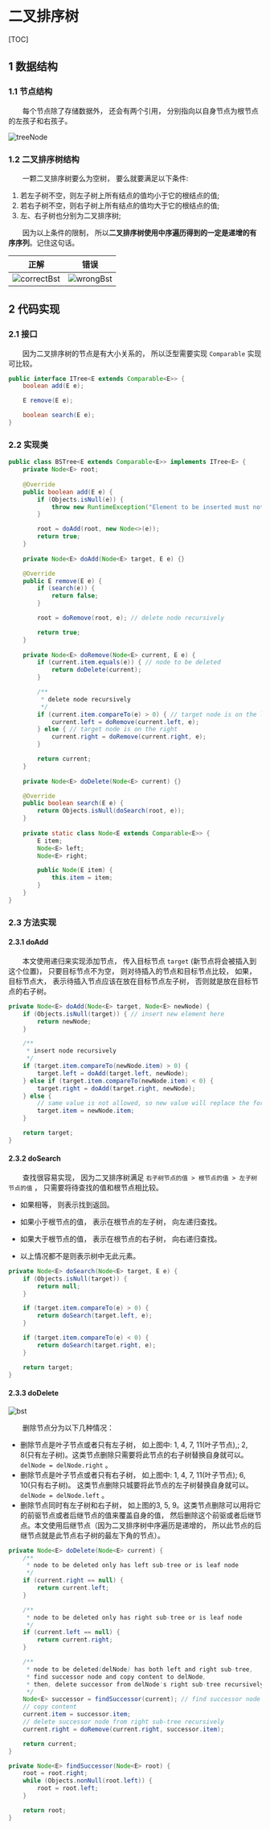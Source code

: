 # 二叉排序树

[TOC]

## 1 数据结构

### 1.1 节点结构

&emsp;&emsp;每个节点除了存储数据外， 还会有两个引用， 分别指向以自身节点为根节点的左孩子和右孩子。

![treeNode](../resources/treeNode.png)

### 1.2 二叉排序树结构

&emsp;&emsp;一颗二叉排序树要么为空树， 要么就要满足以下条件:

1.   若左子树不空，则左子树上所有结点的值均小于它的根结点的值;
2.  若右子树不空，则右子树上所有结点的值均大于它的根结点的值;
3.  左、右子树也分别为二叉排序树;

&emsp;&emsp;因为以上条件的限制， 所以**二叉排序树使用中序遍历得到的一定是递增的有序序列**。记住这句话。

|                    正解                    |                  错误                  |
| :----------------------------------------: | :------------------------------------: |
| ![correctBst](../resources/correctBst.png) | ![wrongBst](../resources/wrongBst.png) |

## 2 代码实现

### 2.1 接口

&emsp;&emsp;因为二叉排序树的节点是有大小关系的， 所以泛型需要实现 `Comparable` 实现可比较。

```java
public interface ITree<E extends Comparable<E>> {
    boolean add(E e);

    E remove(E e);

    boolean search(E e);
}
```

### 2.2 实现类

```java
public class BSTree<E extends Comparable<E>> implements ITree<E> {
    private Node<E> root;
    
    @Override
    public boolean add(E e) {
        if (Objects.isNull(e)) {
            throw new RuntimeException("Element to be inserted must not be null");
        }

        root = doAdd(root, new Node<>(e));
        return true;
    }
    
    private Node<E> doAdd(Node<E> target, E e) {}

    @Override
    public E remove(E e) {
        if (search(e)) {
            return false;
        }

        root = doRemove(root, e); // delete node recursively

        return true;
    }
    
    private Node<E> doRemove(Node<E> current, E e) {
        if (current.item.equals(e)) { // node to be deleted
            return doDelete(current);
        }

        /**
         * delete node recursively
         */
        if (current.item.compareTo(e) > 0) { // target node is on the left
            current.left = doRemove(current.left, e);
        } else { // target node is on the right
            current.right = doRemove(current.right, e);
        }

        return current;
    }
    
    private Node<E> doDelete(Node<E> current) {}

    @Override
    public boolean search(E e) {
        return Objects.isNull(doSearch(root, e));
    }
    
    private static class Node<E extends Comparable<E>> {
        E item;
        Node<E> left;
        Node<E> right;

        public Node(E item) {
            this.item = item;
        }
    }
}
```

### 2.3 方法实现

#### 2.3.1 doAdd

&emsp;&emsp;本文使用递归来实现添加节点， 传入目标节点 `target` (新节点将会被插入到这个位置)， 只要目标节点不为空， 则对待插入的节点和目标节点比较， 如果， 目标节点大， 表示待插入节点应该在放在目标节点左子树， 否则就是放在目标节点的右子树。

```java 
private Node<E> doAdd(Node<E> target, Node<E> newNode) {
    if (Objects.isNull(target)) { // insert new element here
        return newNode;
    }

    /**
     * insert node recursively
     */
    if (target.item.compareTo(newNode.item) > 0) {
        target.left = doAdd(target.left, newNode);
    } else if (target.item.compareTo(newNode.item) < 0) {
        target.right = doAdd(target.right, newNode);
    } else {
        // same value is not allowed, so new value will replace the former one.
        target.item = newNode.item; 
    }

    return target;
}
```

#### 2.3.2 doSearch

&emsp;&emsp;查找很容易实现， 因为二叉排序树满足 `右子树节点的值 > 根节点的值 > 左子树节点的值` ， 只需要将待查找的值和根节点相比较。

* 如果相等， 则表示找到返回。

* 如果小于根节点的值， 表示在根节点的左子树， 向左递归查找。
* 如果大于根节点的值， 表示在根节点的右子树， 向右递归查找。
* 以上情况都不是则表示树中无此元素。

```java
private Node<E> doSearch(Node<E> target, E e) {
    if (Objects.isNull(target)) {
        return null;
    }

    if (target.item.compareTo(e) > 0) {
        return doSearch(target.left, e);
    }

    if (target.item.compareTo(e) < 0) {
        return doSearch(target.right, e);
    }

    return target;
}
```

#### 2.3.3 doDelete

![bst](../resources/bst.png)

&emsp;&emsp;删除节点分为以下几种情况：

* 删除节点是叶子节点或者只有左子树， 如上图中: 1, 4, 7, 11(叶子节点),; 2, 8(只有左子树)。这类节点删除只需要将此节点的右子树替换自身就可以。 `delNode = delNode.right` 。
* 删除节点是叶子节点或者只有右子树， 如上图中: 1, 4, 7, 11(叶子节点); 6, 10(只有右子树)。 这类节点删除只城要将此节点的左子树替换自身就可以。 `delNode = delNode.left` 。
* 删除节点同时有左子树和右子树， 如上图的3, 5, 9。这类节点删除可以用将它的前驱节点或者后继节点的值来覆盖自身的值， 然后删除这个前驱或者后继节点。本文使用后继节点（因为二叉排序树中序遍历是递增的， 所以此节点的后继节点就是此节点右子树的最左下角的节点）。

```java
private Node<E> doDelete(Node<E> current) {
    /**
     * node to be deleted only has left sub-tree or is leaf node
     */
    if (current.right == null) {
        return current.left;
    }

    /**
     * node to be deleted only has right sub-tree or is leaf node
     */
    if (current.left == null) {
        return current.right;
    }

    /**
     * node to be deleted(delNode) has both left and right sub-tree,
     * find successor node and copy content to delNode,
     * then, delete successor from delNode's right sub-tree recursively.
     */
    Node<E> successor = findSuccessor(current); // find successor node
    // copy content
    current.item = successor.item; 
    // delete successor node from right sub-tree recursively
    current.right = doRemove(current.right, successor.item); 

    return current;
}

private Node<E> findSuccessor(Node<E> root) {
    root = root.right;
    while (Objects.nonNull(root.left)) {
        root = root.left;
    }

    return root;
}
```




